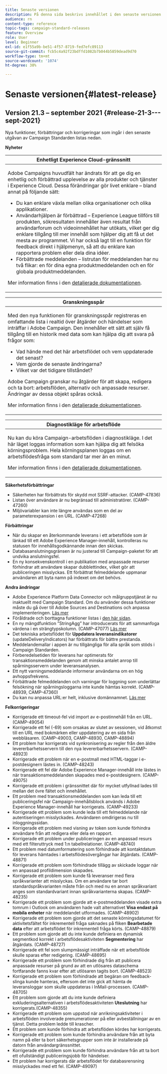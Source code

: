 ```yaml
---
title: Senaste versionen
description: På denna sida beskrivs innehållet i den senaste versionen av Campaign Standard
audience: rn
content-type: reference
topic-tags: campaign-standard-releases
feature: Overview
role: User
level: Beginner
exl-id: e1f55a9b-be51-4f57-8719-fed7efc89113
source-git-commit: fcb5c4a92f23bdffd1082b7b044b5859dead9d70
workflow-type: tm+mt
source-wordcount: '1074'
ht-degree: 38%

---
```



# Senaste versionen{#latest-release}

## Version 21.3 – september 2021 {#release-21-3---sept-2021}

Nya funktioner, förbättringar och korrigeringar som ingår i den senaste utgåvan av Campaign Standarden listas nedan.

**Nyheter**


<table> 
<thead> 
<tr> 
<th> <strong>Enhetligt Experience Cloud-gränssnitt</strong><br /> </th> 
</tr> 
</thead> 
<tbody> 
<tr> 
<td>
<p>Adobe Campaigns huvudfält har ändrats för att ge dig en enhetlig och förbättrad upplevelse av alla produkter och tjänster i Experience Cloud. Dessa förändringar gör livet enklare – bland annat på följande sätt:</p>
<ul>
<li>Du kan enklare växla mellan olika organisationer och olika applikationer.</li>
<li>Användarhjälpen är förbättrad – Experience League tillförs till produkten, sökresultaten innehåller även resultat från användarforum och videoinnehållet har utökats, vilket ger dig enklare tillgång till mer innehåll som hjälper dig att få ut det mesta av programmet. Vi har också lagt till en funktion för feedback direkt i hjälpmenyn, så att du enklare kan rapportera problem eller dela dina idéer.</li>
<li>Förbättrade meddelanden – listrutan för meddelanden har nu två flikar: en för dina egna produktmeddelanden och en för globala produktmeddelanden.</li>
</ul>
<p>Mer information finns i den <a href="../../start/using/interface-description.md#top-bar">detaljerade dokumentationen</a>.
</p>
</td> 
</tr> 
</tbody> 
</table>

<table> 
<thead> 
<tr> 
<th> <strong>Granskningsspår</strong><br /> </th> 
</tr> 
</thead> 
<tbody> 
<tr> 
<td>
<p>Med den nya funktionen för granskningsspår registreras en omfattande lista i realtid över åtgärder och händelser som inträffar i Adobe Campaign. Den innehåller ett sätt att själv få tillgång till en historik med data som kan hjälpa dig att svara på frågor som:</p>
<ul>
<li>Vad hände med det här arbetsflödet och vem uppdaterade det senast?</li>
<li>Vem gjorde de senaste ändringarna?</li>
<li>Vilket var det tidigare tillståndet?</li>
</ul>
<p>Adobe Campaign granskar nu åtgärder för att skapa, redigera och ta bort: arbetsflöden, alternativ och anpassade resurser. Ändringar av dessa objekt spåras också.</p>
<p>Mer information finns i den <a href="../../administration/using/audit.md">detaljerade dokumentationen</a>.</p>
</td> 
</tr> 
</tbody> 
</table>


<table> 
<thead> 
<tr> 
<th> <strong>Diagnostikläge för arbetsflöde</strong><br /> </th> 
</tr> 
</thead> 
<tbody> 
<tr> 
<td>
<p>Nu kan du köra Campaign-arbetsflöden i diagnostikläge. I det här läget loggas information som kan hjälpa dig att felsöka körningsproblem. Hela körningsplanen loggas om en arbetsflödesfråga som standard tar mer än en minut.</p>
<p>Mer information finns i den <a href="../../automating/using/managing-execution-options.md">detaljerade dokumentationen</a>.</p>
</td> 
</tr> 
</tbody> 
</table>

**Säkerhetsförbättringar**

* Säkerheten har förbättrats för skydd mot SSRF-attacker. (CAMP-47836)
* Listan över användare är nu begränsad till administratörer. (CAMP-47260)
* Miljövariabler kan inte längre användas som en del av parameterexpansion i en URL. (CAMP-47268)

**Förbättringar**

* När du skapar en återkommande leverans i ett arbetsflöde som är länkad till ett Adobe Experience Manager-innehåll, kontrolleras nu statusen för innehållsgodkännande innan den skickas.
* Databasanslutningsgränsen är nu justerad till Campaign-paketet för att undvika anslutningsfel.
* En ny konsekvenskontroll i en publikation med anpassade resurser förhindrar att användare skapar dubblettindex, vilket gör att publiceringen misslyckas. Ett förbättrat felmeddelande uppmanar användaren att byta namn på indexet om det behövs.

**Andra ändringar**

* Adobe Experience Platform Data Connector och målgruppstjänst är nu inaktuellt med Campaign Standard. Om du använder dessa funktioner måste du gå över till Adobe Sources and Destinations och anpassa implementeringen. [Läs mer](../../integrating/using/get-started-sources-destinations.md)
* Föråldrade och borttagna funktioner listas i [den här sidan](deprecated-features.md).
* En ny mängdfunktion ”StringAgg” har introducerats för att sammanfoga värdena i en strängtypskolumn. (CAMP-47077) [Läs mer](../../automating/using/list-of-functions.md#aggregates)
* Det tekniska arbetsflödet för **Uppdatera leveransindikatorer** (updateDeliveryIndicators) har förbättrats för bättre prestanda.
* Meddelandemallar i appen är nu tillgängliga för alla språk som stöds i Campaign Standarden.
* Förberedelsetiden för leverans har optimerats för transaktionsmeddelanden genom att minska antalet anrop till spårningsservern under leveransanalysen.
* Ett nytt varningsmeddelande informerar användarna om en hög avhoppsfrekvens.
* Förbättrade felmeddelanden och varningar för loggning som underlättar felsökning när spårningsloggarna inte kunde hämtas korrekt. (CAMP-48939, CAMP-47360)
* Du kan nu anpassa URL:er helt, inklusive domännamnet. [Läs mer](../../designing/using/personalization.md#personalizing-urls)

**Felkorrigeringar**

* Korrigerade ett timeout-fel vid import av e-postinnehåll från en URL. (CAMP-49054)
* Korrigerade ett fel (-69) som orsakas av slutet av sessionen, vid åtkomst till en URL med bokmärken eller uppdatering av en sida från webbläsaren. (CAMP-49003, CAMP-48930, CAMP-48894)
* Ett problem har korrigerats vid synkronisering av regler från den äldre levererbarhetsservern till den nya levererbarhetsservern. (CAMP-48923)
* Korrigerade ett problem när en e-postmall med HTML-taggar i e-postdesignern lästes in. (CAMP-48243)
* Korrigerade ett fel där Adobe Experience Manager-innehåll inte lästes in när transaktionsmeddelanden skapades med e-postdesignern. (CAMP-49075)
* Korrigerade ett problem i gränssnittet där för mycket utfyllnad lades till mellan det övre fältet och innehållet.
* Ett problem med transaktionsmeddelanden som kan leda till ett publiceringsfel när Campaign-innehållsblock används i Adobe Experience Manager-innehåll har korrigerats. (CAMP-49233)
* Korrigerade ett problem som kunde leda till ett felmeddelande när autentiseringen misslyckades. Användaren omdirigeras nu till inloggningssidan.
* Korrigerade ett problem med visning av token som kunde förhindra användare från att redigera eller dela en rapport.
* Korrigerade ett problem under publiceringen av en anpassad resurs med ett filteruttryck med 1:n tabellrelationer. (CAMP-48740)
* Ett problem med datumformatering som förhindrade att kontaktdatum för leverans hämtades i arbetsflödesövergångar har åtgärdats. (CAMP-48871)
* Korrigerade ett problem som förhindrade tillägg av skickade loggar när en anpassad profildimension skapades.
* Korrigerade ett problem som kunde få leveranser med flera språkvarianter att misslyckas. Om en användare tar bort standardspråkvarianten måste från och med nu en annan språkvariant anges som standardvariant innan språkvarianterna skapas. (CAMP-48235)
* Korrigerade ett problem som gjorde att e-postmeddelanden visade extra tomrum i Outlook om användaren hade valt alternativet **Visa endast på mobila enheter** när meddelandet utformades. (CAMP-48902)
* Korrigerade ett problem som gjorde att det senaste körningsdatumet för aktivitetsfältet för inkrementell fråga saknades på fliken **Bearbetade data** efter att arbetsflödet för inkrementell fråga körts. (CAMP-48879)
* Ett problem som gjorde att du inte kunde definiera en dynamisk segmentkod korrekt i arbetsflödesaktiviteten **Segmentering** har åtgärdats. (CAMP-48727)
* Korrigerade ett fel som slumpmässigt inträffade när ett arbetsflöde skulle sparas efter redigering. (CAMP-48695)
* Korrigerade ett problem som förhindrade dig från att publicera anpassade resurser på grund av att en utlösares dataschema fortfarande fanns kvar efter att utlösaren tagits bort. (CAMP-48523)
* Korrigerade ett problem som förhindrade att begäran om feedback-slinga kunde hanteras, eftersom det inte gick att hämta de leveransloggar som skulle uppdateras i InMail-processen. (CAMP-48705)
* Ett problem som gjorde att du inte kunde definiera exkluderingsalternativen i arbetsflödesaktiviteten **Uteslutning** har korrigerats.(CAMP-48355)
* Korrigerade ett problem som uppstod när anrikningsaktiviteter i arbetsflöden involverade prenumerationer på eller avbeställningar av en tjänst. Detta problem ledde till krascher.
* Ett problem som kunde förhindra att arbetsflöden kördes har korrigerats.
* Korrigerade ett problem som kunde förhindra användare från att byta namn på eller ta bort säkerhetsgrupper som inte är installerade på datorn från användargränssnittet.
* Korrigerade ett problem som kunde förhindra användare från att ta bort ett ofullständigt publiceringsjobb för händelser.
* Ett problem har korrigerats där arbetsflödet för databasrensning misslyckades med ett fel. (CAMP-49097)
